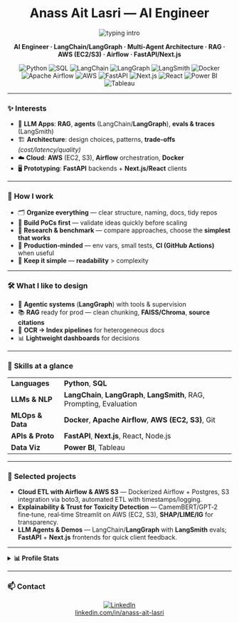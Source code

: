 <div align="center">

# **Anass Ait Lasri** — AI Engineer

<p>
  <img src="https://readme-typing-svg.demolab.com?font=Inter&weight=800&size=24&duration=2600&pause=700&center=true&vCenter=true&width=860&lines=AI+Engineer;LangChain+%2F+LangGraph;Multi%E2%80%91Agent+Architecture;RAG+Systems;Cloud+%26+MLOps+(AWS%2C+Airflow);FastAPI+%2B+Next.js+Demos" alt="typing intro" />
</p>

**AI Engineer · LangChain/LangGraph · Multi‑Agent Architecture · RAG · AWS (EC2/S3) · Airflow · FastAPI/Next.js**

<p>
  <img alt="Python" src="https://img.shields.io/badge/Python-3776AB?logo=python&logoColor=white">
  <img alt="SQL" src="https://img.shields.io/badge/SQL-2F4858">
  <img alt="LangChain" src="https://img.shields.io/badge/LangChain-0b3b5a">
  <img alt="LangGraph" src="https://img.shields.io/badge/LangGraph-1f6feb">
  <img alt="LangSmith" src="https://img.shields.io/badge/LangSmith-6f42c1">
  <img alt="Docker" src="https://img.shields.io/badge/Docker-2496ED?logo=docker&logoColor=white">
  <img alt="Apache Airflow" src="https://img.shields.io/badge/Airflow-017CEE?logo=apacheairflow&logoColor=white">
  <img alt="AWS" src="https://img.shields.io/badge/AWS-232F3E?logo=amazon-aws&logoColor=FF9900">
  <img alt="FastAPI" src="https://img.shields.io/badge/FastAPI-009688?logo=fastapi&logoColor=white">
  <img alt="Next.js" src="https://img.shields.io/badge/Next.js-000000?logo=nextdotjs&logoColor=white">
  <img alt="React" src="https://img.shields.io/badge/React-20232A?logo=react&logoColor=61DAFB">
  <img alt="Power BI" src="https://img.shields.io/badge/Power%20BI-F2C811?logo=powerbi&logoColor=000">
  <img alt="Tableau" src="https://img.shields.io/badge/Tableau-E97627?logo=tableau&logoColor=white">
</p>

</div>

---

### ✨ **Interests**

* 🧠 **LLM Apps**: **RAG**, **agents** (LangChain/**LangGraph**), **evals & traces** (LangSmith)
* 🏗️ **Architecture**: design choices, patterns, **trade‑offs** *(cost/latency/quality)*
* ☁️ **Cloud**: **AWS** (EC2, S3), **Airflow** orchestration, **Docker**
* 🖥️ **Prototyping**: **FastAPI** backends + **Next.js/React** clients

---

### 🧩 **How I work**

* 🗂️ **Organize everything** — clear structure, naming, docs, tidy repos
* 🧪 **Build PoCs first** — validate ideas quickly before scaling
* 🔎 **Research & benchmark** — compare approaches, choose the **simplest that works**
* 🚢 **Production‑minded** — env vars, small tests, **CI (GitHub Actions)** when useful
* 🧭 **Keep it simple** — **readability** > complexity

---

### 🛠️ **What I like to design**

* 🤖 **Agentic systems** (**LangGraph**) with tools & supervision
* 📚 **RAG** ready for prod — clean chunking, **FAISS/Chroma**, **source citations**
* 🧾 **OCR → Index pipelines** for heterogeneous docs
* 📊 **Lightweight dashboards** for decisions

---

### 🧠 **Skills at a glance**

<table>
<tr>
<td><b>Languages</b></td><td><b>Python</b>, <b>SQL</b></td>
</tr>
<tr>
<td><b>LLMs & NLP</b></td><td><b>LangChain</b>, <b>LangGraph</b>, <b>LangSmith</b>, RAG, Prompting, Evaluation</td>
</tr>
<tr>
<td><b>MLOps & Data</b></td><td><b>Docker</b>, <b>Apache Airflow</b>, <b>AWS (EC2, S3)</b>, Git</td>
</tr>
<tr>
<td><b>APIs & Proto</b></td><td><b>FastAPI</b>, <b>Next.js</b>, React, Node.js</td>
</tr>
<tr>
<td><b>Data Viz</b></td><td><b>Power BI</b>, Tableau</td>
</tr>
</table>

---

### 🚀 **Selected projects**

- **Cloud ETL with Airflow & AWS S3** — Dockerized Airflow + Postgres, S3 integration via boto3, automated ETL with timestamps/logging.
- **Explainability & Trust for Toxicity Detection** — CamemBERT/GPT‑2 fine‑tune, real‑time Streamlit on AWS (EC2, S3), **SHAP/LIME/IG** for transparency.
- **LLM Agents & Demos** — LangChain/**LangGraph** with **LangSmith** evals; **FastAPI** + **Next.js** frontends for quick client feedback.

---

<details>
<summary><b>📊 Profile Stats</b></summary>

<p align="center">
  <img src="https://github-readme-stats.vercel.app/api?username=anassaitlasri&show_icons=true&hide_title=true" height="165" />
  <img src="https://github-readme-stats.vercel.app/api/top-langs/?username=anassaitlasri&layout=compact&langs_count=8" height="165" />
</p>

<p align="center">
  <img src="https://streak-stats.demolab.com?user=anassaitlasri&hide_border=false" />
</p>

<!-- Optional fun touch: GitHub contribution snake -->
<!-- <p align="center"><img src="https://raw.githubusercontent.com/anassaitlasri/anassaitlasri/output/snake.svg" alt="snake" /></p> -->

</details>

---

### 📫 **Contact**

<div align="center">
  <a href="https://www.linkedin.com/in/anass-ait-lasri/" target="_blank">
    <img src="https://img.shields.io/badge/LinkedIn-Anass%20Ait%20Lasri-0A66C2?logo=linkedin&logoColor=white" alt="LinkedIn"/>
  </a><br/>
  <a href="https://www.linkedin.com/in/anass-ait-lasri/">linkedin.com/in/anass-ait-lasri</a>
</div>



